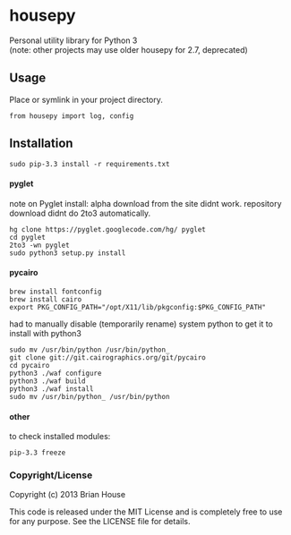 housepy
=======
Personal utility library for Python 3  
(note: other projects may use older housepy for 2.7, deprecated)


Usage
-----
Place or symlink in your project directory.

    from housepy import log, config


Installation
------------

    sudo pip-3.3 install -r requirements.txt

#### pyglet

note on Pyglet install: alpha download from the site didnt work. repository download didnt do 2to3 automatically.

    hg clone https://pyglet.googlecode.com/hg/ pyglet
    cd pyglet
    2to3 -wn pyglet
    sudo python3 setup.py install



#### pycairo

    brew install fontconfig
    brew install cairo
    export PKG_CONFIG_PATH="/opt/X11/lib/pkgconfig:$PKG_CONFIG_PATH"

had to manually disable (temporarily rename) system python to get it to install with python3

    sudo mv /usr/bin/python /usr/bin/python_
    git clone git://git.cairographics.org/git/pycairo
    cd pycairo
    python3 ./waf configure
    python3 ./waf build
    python3 ./waf install
    sudo mv /usr/bin/python_ /usr/bin/python


#### other
to check installed modules:

    pip-3.3 freeze

    

### Copyright/License

Copyright (c) 2013 Brian House

This code is released under the MIT License and is completely free to use for any purpose. See the LICENSE file for details.
